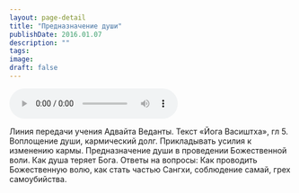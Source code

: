```yaml
---
layout: page-detail
title: "Предназначение души"
publishDate: 2016.01.07
description: ""
tags:
image:
draft: false
---
```


<audio title="2016.01.07 - Предназначение души.mp3" src="https://filer-api.advayta.org/v1.0/public/files/75000" controls=""></audio>

 Линия передачи учения Адвайта Веданты. Текст «Йога Васиштха», гл 5\. Воплощение души, кармический долг. Прикладывать усилия к изменению кармы. Предназначение души в проведении Божественной воли. Как душа теряет Бога. Ответы на вопросы: Как проводить Божественную волю, как стать частью Сангхи, соблюдение самай, грех самоубийства. 

  
